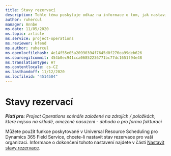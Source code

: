 ```yaml
---
title: Stavy rezervací
description: Tohle téma poskytuje odkaz na informace o tom, jak nastavit stavy rezervací v Project Operations.
author: ruhercul
manager: Annbe
ms.date: 11/05/2020
ms.topic: article
ms.service: project-operations
ms.reviewer: kfend
ms.author: ruhercul
ms.openlocfilehash: 4e14f55e05a20990394f7645d0f276ea99deb626
ms.sourcegitcommit: 454b0ec941cca06852236771bc77dc1651f94e48
ms.translationtype: HT
ms.contentlocale: cs-CZ
ms.lasthandoff: 11/12/2020
ms.locfileid: "4514504"
---
```

# <a name="booking-statuses"></a>Stavy rezervací

_**Platí pro:** Project Operations scénáře založené na zdrojích / položkách, které nejsou na skladě, omezené nasazení - dohoda o pro forma fakturaci_

Můžete použít funkce poskytované v Universal Resource Scheduling pro Dynamics 365 Field Service, chcete-li nastavit stav rezervace pro vaši organizaci. Informace o dokončení tohoto nastavení najdete v části [Nastavit stavy rezervace](https://docs.microsoft.com/dynamics365/field-service/set-up-booking-statuses).
